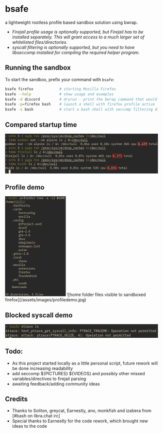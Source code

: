 # bsafe

a lightweight rootless profile based sandbox solution using bwrap.

- *Firejail profile usage is optionally supported, but Firejail has to be installed separately. This will grant access to a much larger set of whitelisted files/directories.*
- *syscall filtering is optionally supported, but you need to have libseccomp installed for compiling the required helper program.*

## Running the sandbox

To start the sandbox, prefix your command with `bsafe`:

```bash
bsafe firefox            # starting Mozilla Firefox
bsafe --help             # show usage and examples
bsafe -d discord         # dryrun - print the bwrap command that would be executed starting discord and exit.
bsafe -p=firefox bash    # launch a shell with firefox profile active
bsafe -s bash            # start a bash shell with seccomp filtering disabled
```

## Compared startup time
![podman firejail and bsafe startup times compared](/assets/images/startuptime.jpg)

## Profile demo
<img src="assets/images/profiledemo.jpg" alt="profiledemo" width="200"/>
![home folder files visible to sandboxed firefox](/assets/images/profiledemo.jpg)

## Blocked syscall demo
![home folder files visible to sandboxed firefox](/assets/images/seccompdemo.jpg)


## Todo:
- As this project started locally as a little personal script, future rework will be done increasing readability
- add seccomp ${PICTURES} ${VIDEOS} and possibly other missed variables/directives to firejail parsing
- awaiting feedback/adding community ideas

## Credits
- Thanks to Soliton, greycat, Earnestly, ano, monkfish and izabera from [#bash on libra.chat irc]
- Special thanks to Earnestly for the code rework, which brought new ideas to the code

